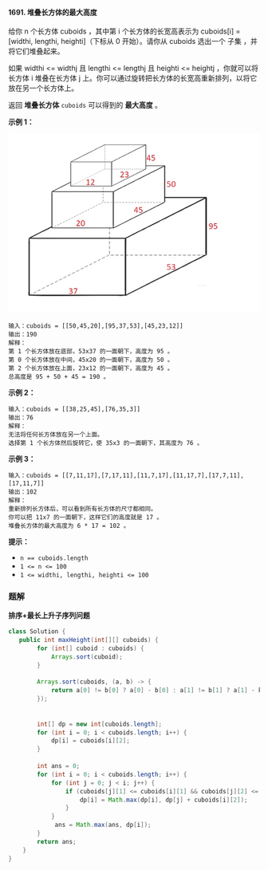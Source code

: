 #### 1691. 堆叠长方体的最大高度

给你 n 个长方体 cuboids ，其中第 i 个长方体的长宽高表示为 cuboids[i] = [widthi, lengthi, heighti]（下标从 0 开始）。请你从 cuboids 选出一个 子集 ，并将它们堆叠起来。

如果 widthi <= widthj 且 lengthi <= lengthj 且 heighti <= heightj ，你就可以将长方体 i 堆叠在长方体 j 上。你可以通过旋转把长方体的长宽高重新排列，以将它放在另一个长方体上。

返回 **堆叠长方体** `cuboids` 可以得到的 **最大高度** 。

**示例 1：**

![img](./images/堆叠长方体的最大高度/1.jpg)

```shell
输入：cuboids = [[50,45,20],[95,37,53],[45,23,12]]
输出：190
解释：
第 1 个长方体放在底部，53x37 的一面朝下，高度为 95 。
第 0 个长方体放在中间，45x20 的一面朝下，高度为 50 。
第 2 个长方体放在上面，23x12 的一面朝下，高度为 45 。
总高度是 95 + 50 + 45 = 190 。
```

**示例 2：**

```shell
输入：cuboids = [[38,25,45],[76,35,3]]
输出：76
解释：
无法将任何长方体放在另一个上面。
选择第 1 个长方体然后旋转它，使 35x3 的一面朝下，其高度为 76 。
```

**示例 3：**

```shell
输入：cuboids = [[7,11,17],[7,17,11],[11,7,17],[11,17,7],[17,7,11],[17,11,7]]
输出：102
解释：
重新排列长方体后，可以看到所有长方体的尺寸都相同。
你可以把 11x7 的一面朝下，这样它们的高度就是 17 。
堆叠长方体的最大高度为 6 * 17 = 102 。
```

**提示：**

- `n == cuboids.length`
- `1 <= n <= 100`
- `1 <= widthi, lengthi, heighti <= 100`

### 题解

**排序+最长上升子序列问题**

```java
class Solution {
   public int maxHeight(int[][] cuboids) {
        for (int[] cuboid : cuboids) {
            Arrays.sort(cuboid);
        }

        Arrays.sort(cuboids, (a, b) -> {
            return a[0] != b[0] ? a[0] - b[0] : a[1] != b[1] ? a[1] - b[1] : a[2] - b[2];
        });


        int[] dp = new int[cuboids.length];
        for (int i = 0; i < cuboids.length; i++) {
            dp[i] = cuboids[i][2];
        }

        int ans = 0;
        for (int i = 0; i < cuboids.length; i++) {
            for (int j = 0; j < i; j++) {
                if (cuboids[j][1] <= cuboids[i][1] && cuboids[j][2] <= cuboids[i][2]) {
                    dp[i] = Math.max(dp[i], dp[j] + cuboids[i][2]);
                }
            }
             ans = Math.max(ans, dp[i]);
        }
        return ans;
    }
}
```

